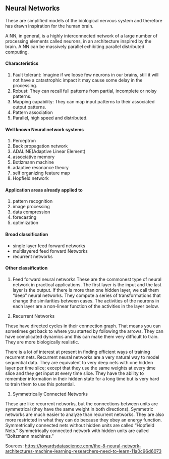 ## Neural Networks

These are simplified models of the biological nervous system and therefore has drawn inspiration for the human brain.

A NN, in general, is a highly interconnected network of a large number of processing elements called neurons, in an architecture inspired by the brain. A NN can be massively parallel exhibiting parallel distributed computing.

#### Characteristics
1. Fault tolerant: Imagine if we loose few neurons in our brains, still it will not have a catastrophic impact it may cause some delay in the processing.
2. Robust: They can recall full patterns from partial, incomplete or noisy patterns.
3. Mapping capability: They can map input patterns to their associated output patterns.
4. Pattern association
5. Parallel, high speed and distributed.

#### Well known Neural network systems
1. Perceptron
2. Back propagation network
3. ADALINE(Adaptive Linear Element)
4. associative memory
5. Botlzmann machine
6. adaptive resonance theory
7. self organizing feature map
8. Hopfield network

#### Application areas already applied to
1. pattern recognition
2. image processing
3. data compression
4. forecasting
5. optimization

#### Broad classification
* single layer feed forward networks
* multilayered feed forward Networks
* recurrent networks


#### Other classification
1. Feed forward neural networks
These are the commonest type of neural network in practical applications. The first layer is the input and the last layer is the output. If there is more than one hidden layer, we call them “deep” neural networks. They compute a series of transformations that change the similarities between cases. The activities of the neurons in each layer are a non-linear function of the activities in the layer below.

2. Recurrent Networks

These have directed cycles in their connection graph. That means you can sometimes get back to where you started by following the arrows. They can have complicated dynamics and this can make them very difficult to train. They are more biologically realistic.

There is a lot of interest at present in finding efficient ways of training recurrent nets. Recurrent neural networks are a very natural way to model sequential data. They are equivalent to very deep nets with one hidden layer per time slice; except that they use the same weights at every time slice and they get input at every time slice. They have the ability to remember information in their hidden state for a long time but is very hard to train them to use this potential.

3. Symmetrically Connected Networks

These are like recurrent networks, but the connections between units are symmetrical (they have the same weight in both directions). Symmetric networks are much easier to analyze than recurrent networks. They are also more restricted in what they can do because they obey an energy function. Symmetrically connected nets without hidden units are called “Hopfield Nets.” Symmetrically connected network with hidden units are called “Boltzmann machines.”


Sources:
https://towardsdatascience.com/the-8-neural-network-architectures-machine-learning-researchers-need-to-learn-11a0c96d6073
